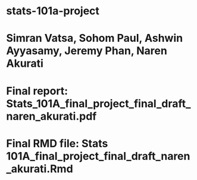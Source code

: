 # stats-101a-project
# Simran Vatsa, Sohom Paul, Ashwin Ayyasamy, Jeremy Phan, Naren Akurati

# Final report: Stats_101A_final_project_final_draft_naren_akurati.pdf
# Final RMD file: Stats 101A_final_project_final_draft_naren_akurati.Rmd
